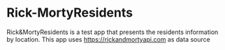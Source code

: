 # Rick-MortyResidents
Rick&amp;MortyResidents is a test app that presents the residents information by location. This app uses https://rickandmortyapi.com as data source
